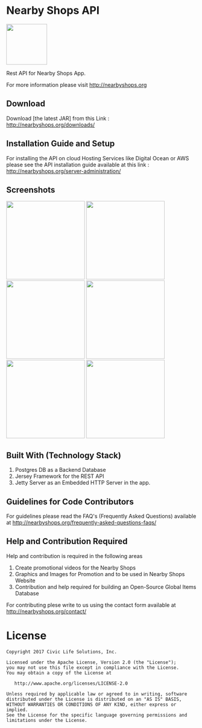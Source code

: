

Nearby Shops API
==================

<img src="https://i1.wp.com/nearbyshops.org/wp-content/uploads/2017/02/backdrop_play_store.png" width="108">


Rest API for Nearby Shops App. 

For more information please visit http://nearbyshops.org


Download
--------

Download [the latest JAR] from this Link : 
http://nearbyshops.org/downloads/


Installation Guide and Setup
------------------------------

For installing the API on cloud Hosting Services like Digital Ocean or AWS please see the API installation guide available at this link : http://nearbyshops.org/server-administration/


Screenshots
-----------


<img src="https://i2.wp.com/nearbyshops.org/wp-content/uploads/2017/02/Screenshot_20170210-214201.png" width="208">
<img src="https://github.com/SumeetMoray/Nearby-Shops-Global-items-Database-app/blob/master/screenshots/gidb-item-categories-browse.png" width="208">
<img src="https://github.com/SumeetMoray/Nearby-Shops-Global-items-Database-app/blob/master/screenshots/gidb-items-browse.png" width="208">
<img src="https://github.com/SumeetMoray/Nearby-Shops-Global-items-Database-app/blob/master/screenshots/gidb-items-by-category.png" width="208">


<img src="https://i2.wp.com/nearbyshops.org/wp-content/uploads/2017/02/Screenshot_20170210-214209.png" width="208">
<img src="https://i2.wp.com/nearbyshops.org/wp-content/uploads/2017/02/Screenshot_20170224-075254.png" width="208">




Built With (Technology Stack)
-------------------------------

1. Postgres DB as a Backend Database
2. Jersey Framework for the REST API
3. Jetty Server as an Embedded HTTP Server in the app. 



Guidelines for Code Contributors
--------------------------------

For guidelines please read the FAQ's (Frequently Asked Questions) available at 
http://nearbyshops.org/frequently-asked-questions-faqs/


Help and Contribution Required
------------------------------

Help and contribution is required in the following areas

1. Create promotional videos for the Nearby Shops
2. Graphics and Images for Promotion and to be used in Nearby Shops Website
3. Contribution and help required for building an Open-Source Global Items Database

For contributing plese write to us using the contact form available at http://nearbyshops.org/contact/






License
=======

    Copyright 2017 Civic Life Solutions, Inc.

    Licensed under the Apache License, Version 2.0 (the "License");
    you may not use this file except in compliance with the License.
    You may obtain a copy of the License at

       http://www.apache.org/licenses/LICENSE-2.0

    Unless required by applicable law or agreed to in writing, software
    distributed under the License is distributed on an "AS IS" BASIS,
    WITHOUT WARRANTIES OR CONDITIONS OF ANY KIND, either express or implied.
    See the License for the specific language governing permissions and
    limitations under the License.


 [1]: http://nearbyshops.org
 [snap]: https://oss.sonatype.org/content/repositories/snapshots/
